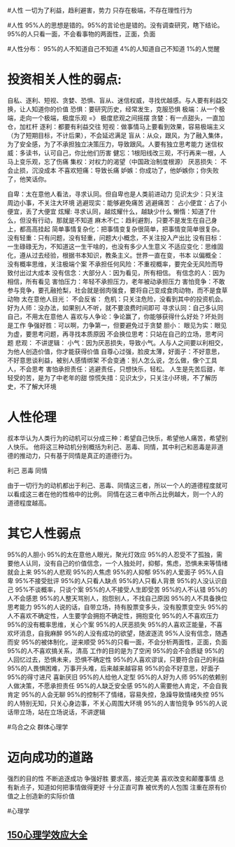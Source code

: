 #人性
一切为了利益，趋利避害，势力
只存在极端，不存在理性行为

#人性
95%人的思想是错的。95%的言论也是错的。没有调查研究，瞎下结论。
95%的人只看一面，不会看事物的两面性，正面，负面


#人性分布：
95%的人不知道自己不知道
4%的人知道自己不知道
1%的人觉醒

# 投资相关人性的弱点:
自私、逐利、短视、贪婪、恐惧、盲从、迷信权威，寻找优越感。与人要有利益交换，让人知道你的价值
恐惧：要研究历史，经常发生，克服恐惧
极端：从一个极端，走向一个极端，极度乐观 =》 极度悲观之间摇摆
贪婪：有一点甜头，一直加仓，加杠杆
逐利：都要有利益交往
短视：做事情马上要看到效果，容易极端主义（为了短期目标，不计后果），不会延迟满足
盲从：从众，跟风，为了融入集体，为了安全感，为了不承担独立决策压力，导致跟风。人要有独立思考能力
迷信权威：多读书，认可自己，你比他们历害
健忘：1根阳线改三观，不行再来一根，人马上变乐观，忘了伤痛
集权：对权力的渴望（中国政治制度根源）
厌恶损失： 不会止损，沉没成本
不喜欢短痛：导致长痛
妒嫉：你成功了，他妒嫉你；你失败了，他笑话你。

自卑：太在意他人看法，寻求认同。但自卑也是人类前进动力
见识太少：只关注周边小事，不关注大环境
逃避现实：能够避免痛苦
逃避痛苦：
占小便宜：占了小便宜，丢了大便宜
炫耀: 寻求认同，越炫耀什么，越缺少什么
懒惰：知道了什么，但没有行动，那就是不知道
麻木不仁：趋利避割，只要不是发生在自己身上，都高高挂起
简单事情复杂化：把事情变复杂很简单，把事情变简单很复杂。
没有轻重：只有问题，没有轻重，问题大小概念，不关注投入产出比
没有目标：一生碌碌无为，不知道这一生干啥的，也没有多少人生意义
不适应变化：思维固化，遵从过去经验，根据书本知识，教条主义。世界一直在变，书本
以偏概全：没有概率思维，关注极端个案
不承担任何风险：不重视概率，要完全无风险而导致付出过大成本
没有信念：大部分人：因为看见，所有相信。 有信念的人：因为相信，所有看见
害怕压力：年轻不承担压力，老年被动承担压力
害怕竞争：不敢参与竞争，要孔融抢梨，社会就是弱肉强食，要将自己变成食肉动物，而不是食草动物
太在意他人目光：
不会反省：
危机：只关注危险，没看到其中的投资机会。
好为人师：没办法，如果别人不听，就不要浪费时间即可
寻求认同：自己多认同自己，不用太在意他人
喜欢与人争论：争论赢了，你能够获得什么好处？坏处则是工作
争强好胜：可以啊，力争第一，但要避免过于贪婪
胆小：
眼见为实：眼见为虚，要思考问题，再寻找本质原因
不会换位思考：只站在自己的立场，思考问题
悲观：
不讲逻辑：
小气：因为厌恶损失，导致小气。人与人之间要以利相交，为他人创造价值，你才能获得价值
自尊心过强，脸皮太薄，好面子：不好意思，不好意思谈利益，被别人感情绑架
不会变通：别人怎么说，怎么做，像个工具人，不会思考
害怕承担责任：逃避责任，只想快乐，轻松。 人生是先苦后甜，年轻受的苦，是为了中老年的甜
惊慌失措：见识太少，只关注小环境，不了解历史，不了解大环境




# 人性伦理
叔本华认为人类行为的动机可以分成三种：希望自己快乐，希望他人痛苦，希望别人快乐。
他将这三种动机分别概括为利己、恶毒、同情，其中利己和恶毒是非道德的推动力，只有基于同情是真正的道德行为。

利己
恶毒
同情

由于一切行为的动机都出于利己、恶毒、同情这三者，所以一个人的道德程度就可以看成这三者在他的性格中的比例。
同情在这三者中所占比例越大，则一个人的道德程度越高。

# 其它人性弱点
95%的人胆小
95%的太在意他人眼光，聚光灯效应
95%的人忍受不了孤独，需要他人认同，没有自己的价值信念，一个人独处时，抑郁，焦虑，恐惧未来等情绪就会上来
95%的人悲观
95%的人焦虑
95%的人抑郁
95%的人爱面子
95%人自卑
95%不接受批评
95%的人只看人缺点
95%的人只看人背景
95%的人没认识自己
95%不谈概率，只谈个案
95%的人不接受人生即受苦
95%的人不认错
95%的人不会感恩
95%的人整天骂别人，抱怨别人，不找自己原因
95%的人不具备换位思考能力
95%的人说的话，自带立场，持有股票变多头，没有股票变空头
95%的人不喜欢不确定性，人生要学会拥抱不确定性，拥抱变化
95%的人不喜欢压力
95%的没有概率思维，关心个案
95%的人厌恶损失
95%的人喜欢正能量，不喜欢坏消息，自我麻醉
95%的人没有成功的欲望，随波逐流
95%人没有信念，随遇而安
95%的被体制化，逆来顺受
95%的只看一面，不会分析两面性，正面，负面
95%的人不喜欢搞关系，清高
工作的目的是为了空闲
95%的会不会质疑
95%的人回忆过去，恐惧未来，恐惧不确定性
95%的人喜欢谬误，只要符合自己的利益
95%的人畏惧困难，万事开头难，后来越来越容易
95%的会不好意思，好面子
95%的得寸进尺
喜新厌旧
95%的人给他人定型
95%的人好为人师
95%的依赖别人做决策，不愿承担责任
95%的人缺乏安全感
95%的人需要他人肯定，不会自我肯定
95%的人会无聊
95%的控制不了情绪，容易失控，急躁导致情绪失控
95%的人特别无知，只关心身边事，不关心周围大环境
95%的人害怕竞争
95%的人说话带立场，站在立场说话，不讲逻辑

#乌合之众
群体心理学

# 迈向成功的道路
强烈的目的性
不断追逐成功
争强好胜
要求高，接近完美
喜欢改变和颠覆事情
总有新点子，知道如何把事情做得更好
十分正直可靠
被优秀的人包围
注重在原有价值之上创造新的实际价值

#心理学
## [150心理学效应大全](https://zhuanlan.zhihu.com/p/93430113)



